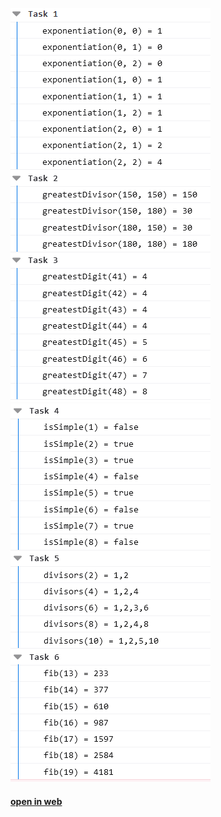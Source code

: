 ![screen1](https://github.com/Gabatawr/.js/raw/main/HW_4/Screenshot_Task_1-2-3.png)
![screen1](https://github.com/Gabatawr/.js/raw/main/HW_4/Screenshot_Task_4-5-6.png)

#### [open in web](https://gabatawr.github.io/.js/HW_4/dist/index.html)
